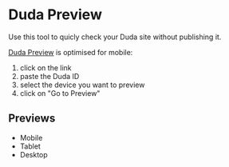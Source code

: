 # Duda Preview

Use this tool to quicly check your Duda site without publishing it.

[Duda Preview](spotzerdesign.github.io/duda-preview/) is optimised for mobile: 
1. click on the link
2. paste the Duda ID
3. select the device you want to preview
4. click on "Go to Preview"

## Previews

- Mobile
- Tablet
- Desktop

